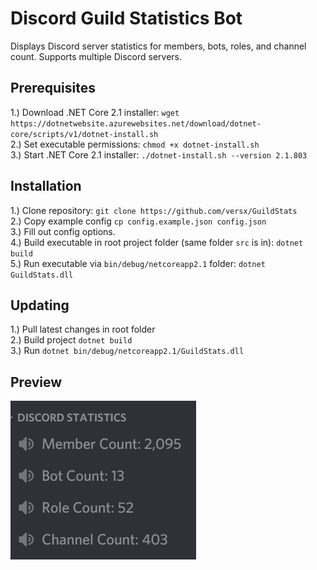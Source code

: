 # Discord Guild Statistics Bot  

Displays Discord server statistics for members, bots, roles, and channel count. Supports multiple Discord servers.  

## Prerequisites
1.) Download .NET Core 2.1 installer: `wget https://dotnetwebsite.azurewebsites.net/download/dotnet-core/scripts/v1/dotnet-install.sh`  
2.) Set executable permissions: `chmod +x dotnet-install.sh`  
3.) Start .NET Core 2.1 installer: `./dotnet-install.sh --version 2.1.803`  

## Installation
1.) Clone repository: `git clone https://github.com/versx/GuildStats`  
2.) Copy example config `cp config.example.json config.json`  
3.) Fill out config options.  
4.) Build executable in root project folder (same folder `src` is in): `dotnet build`  
5.) Run executable via `bin/debug/netcoreapp2.1` folder: `dotnet GuildStats.dll`  

## Updating  
1.) Pull latest changes in root folder  
2.) Build project `dotnet build`  
3.) Run `dotnet bin/debug/netcoreapp2.1/GuildStats.dll`  

## Preview  
![Image Preview](example.png)  